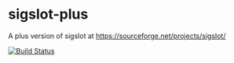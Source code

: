 # sigslot-plus

A plus version of sigslot at https://sourceforge.net/projects/sigslot/

[![Build Status](https://travis-ci.org/alvisisme/sigslot-plus.svg?branch=master)](https://travis-ci.org/alvisisme/sigslot-plus)


